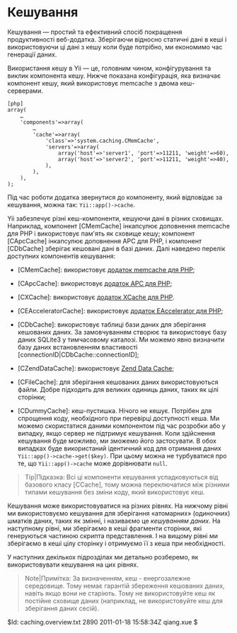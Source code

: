 Кешування
=========

Кешування — простий та ефективний спосіб покращення продуктивності веб-додатка. Зберігаючи відносно статичні дані в кеші і використовуючи ці дані з кешу коли буде потрібно, ми економимо час генерації даних.

Використання кешу в Yii — це, головним чином, конфігурування та виклик компонента кешу. Нижче показана конфігурація, яка визначає компонент кешу, який використовує memcache з двома кеш-серверами.

~~~
[php]
array(
	…
	'components'=>array(
		…
		'cache'=>array(
			'class'=>'system.caching.CMemCache',
			'servers'=>array(
				array('host'=>'server1', 'port'=>11211, 'weight'=>60),
				array('host'=>'server2', 'port'=>11211, 'weight'=>40),
			),
		),
	),
);
~~~

Під час роботи додатка звернутися до компоненту, який відповідає за кешування, можна так: `Yii::app()->cache`.

Yii забезпечує різні кеш-компоненти, кешуючи дані в різних сховищах. Наприклад, компонент [CMemCache] інкапсулює доповнення memcache для PHP і використовує пам'ять як сховище кешу; компонент [CApcCache] інкапсулює доповнення APC для PHP, і компонент [CDbCache] зберігає кешовані дані в базі даних. Далі наведено перелік доступних компонентів кешування:

   - [CMemCache]: використовує [додаток memcache для PHP](http://php.net/manual/en/book.memcache.php);

   - [CApcCache]: використовує [додаток APC для PHP](http://php.net/manual/en/book.apc.php);

   - [CXCache]: використовує [додаток XCache для PHP](http://xcache.lighttpd.net/).

   - [CEAcceleratorCache]: використовує [додаток EAccelerator для PHP](http://eaccelerator.net/);

   - [CDbCache]: використовує таблиці бази даних для зберігання кешованих даних. За замовчуванням створює та використовує базу даних SQLite3 у тимчасовому каталозі. Ми можемо явно визначити базу даних встановленням властивості [connectionID|CDbCache::connectionID];

   - [CZendDataCache]: використовує [Zend Data Cache](http://files.zend.com/help/Zend-Server-Community-Edition/data_cache_component.htm);

   - [CFileCache]: для зберігання кешованих даних використовуються файли. Добре підходить для великих одиниць даних, таких як цілі сторінки;

   - [CDummyCache]: кеш-пустишка. Нічого не кешує. Потрібен для спрощення коду, необхідного при перевірці доступності кеша. Ми можемо скористатися даними компонентом під час розробки або у випадку, якщо сервер не підтримує кешування. Коли здійснення кешування буде можливо, ми зможемо його застосувати. В обох випадках буде використаний ідентичний код для отримання даних `Yii::app()->cache->get($key)`. При цьому можна не турбуватися про те, що `Yii::app()->cache` може дорівнювати `null`.

> Tip|Підказка: Всі ці компоненти кешування успадковуються від базового класу [CCache], тому можна переключатися між різними типами кешування без зміни коду, який використовує кеш.

Кешування може використовуватися на різних рівнях. На нижчому рівні ми використовуємо кешування для зберігання «атомарних» (одиночних) шматків даних, таких як змінні, і називаємо це *кешуванням даних*. На наступному рівні, ми зберігаємо в кеші фрагменти сторінки, які генеруються частиною скрипта представлення. І на вищому рівні ми зберігаємо в кеші цілу сторінку і отримуємо її з кеша при необхідності.

У наступних декількох підрозділах ми детально розберемо, як використовувати кешування на цих рівнях.

> Note|Примітка: За визначенням, кеш - енергозалежне середовище. Тому немає гарантій збереження кешованих даних, навіть якщо вони не старіють. Тому не використовуйте кеш як постійне сховище даних (наприклад, не використовуйте кеш для зберігання даних сесій).

<div class="revision">$Id: caching.overview.txt 2890 2011-01-18 15:58:34Z qiang.xue $</div>